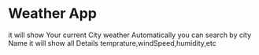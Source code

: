# Weather App

it will show Your current City weather Automatically
you can search by city Name
it will show all Details temprature,windSpeed,humidity,etc
